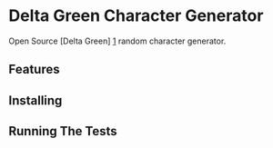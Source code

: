 # Delta Green Character Generator
Open Source [Delta Green] [1] random character generator.

## Features

## Installing

## Running The Tests


[1]: http://www.delta-green.com/